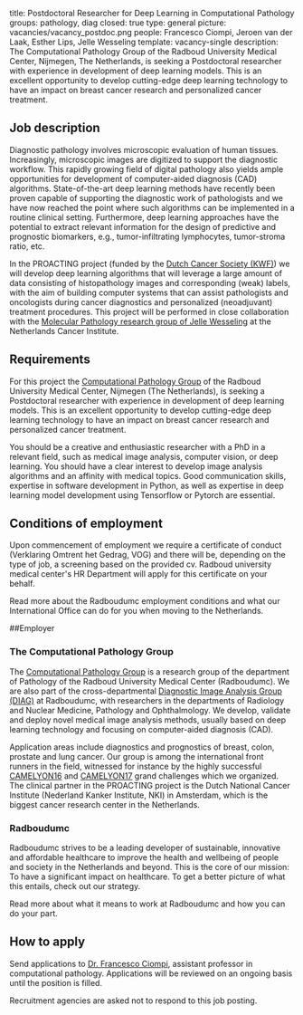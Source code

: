 title: Postdoctoral Researcher for Deep Learning in Computational Pathology
groups: pathology, diag
closed: true
type: general
picture: vacancies/vacancy_postdoc.png
people: Francesco Ciompi, Jeroen van der Laak, Esther Lips, Jelle Wesseling 
template: vacancy-single
description: The Computational Pathology Group of the Radboud University Medical Center, Nijmegen, The Netherlands, is seeking a Postdoctoral researcher with experience in development of deep learning models. This is an excellent opportunity to develop cutting-edge deep learning technology to have an impact on breast cancer research and personalized cancer treatment.

## Job description

Diagnostic pathology involves microscopic evaluation of human tissues. Increasingly, microscopic images are digitized to support the diagnostic workflow. This rapidly growing field of digital pathology also yields ample opportunities for development of computer-aided diagnosis (CAD) algorithms. State-of-the-art deep learning methods have recently been proven capable of supporting the diagnostic work of pathologists and we have now reached the point where such algorithms can be implemented in a routine clinical setting. Furthermore, deep learning approaches have the potential to extract relevant information for the design of predictive and prognostic biomarkers, e.g., tumor-infiltrating lymphocytes, tumor-stroma ratio, etc.

In the PROACTING project (funded by the [Dutch Cancer Society (KWF)](https://www.kwf.nl)) we will develop deep learning algorithms that will leverage a large amount of data consisting of histopathology images and corresponding (weak) labels, with the aim of building computer systems that can assist pathologists and oncologists during cancer diagnostics and personalized (neoadjuvant) treatment procedures. This project will be performed in close collaboration with the [Molecular Pathology research group of Jelle Wesseling](https://www.nki.nl/divisions/molecular-pathology/wesseling-j-group/) at the Netherlands Cancer Institute.

## Requirements

For this project the [Computational Pathology Group](https://www.computationalpathologygroup.eu/) of the Radboud University Medical Center, Nijmegen (The Netherlands), is seeking a Postdoctoral researcher with experience in development of deep learning models. This is an excellent opportunity to develop cutting-edge deep learning technology to have an impact on breast cancer research and personalized cancer treatment.

You should be a creative and enthusiastic researcher with a PhD in a relevant field, such as medical image analysis, computer vision, or deep learning. You should have a clear interest to develop image analysis algorithms and an affinity with medical topics. Good communication skills, expertise in software development in Python, as well as expertise in deep learning model development using Tensorflow or Pytorch are essential.

## Conditions of employment

Upon commencement of employment we require a certificate of conduct (Verklaring Omtrent het Gedrag, VOG) and there will be, depending on the type of job, a screening based on the provided cv. Radboud university medical center's HR Department will apply for this certificate on your behalf.

Read more about the Radboudumc employment conditions and what our International Office can do for you when moving to the Netherlands.

##Employer

### The Computational Pathology Group
The [Computational Pathology Group](https://www.computationalpathologygroup.eu/) is a research group of the department of Pathology of the Radboud University Medical Center (Radboudumc). We are also part of the cross-departmental [Diagnostic Image Analysis Group (DIAG)](http://diagnijmegen.nl/index.php/Home) at Radboudumc, with researchers in the departments of Radiology and Nuclear Medicine, Pathology and Ophthalmology. We develop, validate and deploy novel medical image analysis methods, usually based on deep learning technology and focusing on computer-aided diagnosis (CAD).

Application areas include diagnostics and prognostics of breast, colon, prostate and lung cancer. Our group is among the international front runners in the field, witnessed for instance by the highly successful [CAMELYON16](https://camelyon16.grand-challenge.org/) and [CAMELYON17](https://camelyon17.grand-challenge.org/) grand challenges which we organized. The clinical partner in the PROACTING project is the Dutch National Cancer Institute (Nederland Kanker Institute, NKI) in Amsterdam, which is the biggest cancer research center in the Netherlands.

### Radboudumc
Radboudumc strives to be a leading developer of sustainable, innovative and affordable healthcare to improve the health and wellbeing of people and society in the Netherlands and beyond. This is the core of our mission: To have a significant impact on healthcare. To get a better picture of what this entails, check out our strategy.

Read more about what it means to work at Radboudumc and how you can do your part.

## How to apply
Send applications to [Dr. Francesco Ciompi](https://www.radboudumc.nl/en/vacancies/66162-postdoctoral-researcher-for-deep-learning-in-computational-pathology), assistant professor in computational pathology. Applications will be reviewed on an ongoing basis until the position is filled.

Recruitment agencies are asked not to respond to this job posting.
